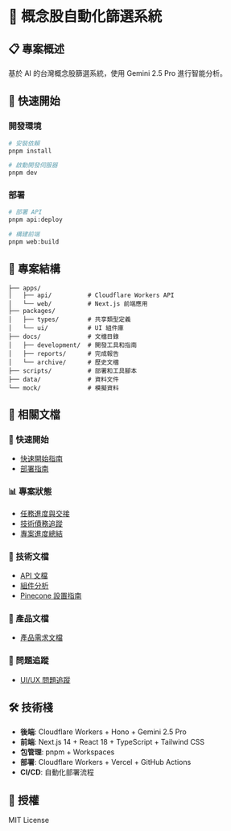 # 🎯 概念股自動化篩選系統

## 📋 專案概述
基於 AI 的台灣概念股篩選系統，使用 Gemini 2.5 Pro 進行智能分析。

## 🚀 快速開始

### 開發環境
```bash
# 安裝依賴
pnpm install

# 啟動開發伺服器
pnpm dev
```

### 部署
```bash
# 部署 API
pnpm api:deploy

# 構建前端
pnpm web:build
```

## 📁 專案結構
```
├── apps/
│   ├── api/          # Cloudflare Workers API
│   └── web/          # Next.js 前端應用
├── packages/
│   ├── types/        # 共享類型定義
│   └── ui/           # UI 組件庫
├── docs/             # 文檔目錄
│   ├── development/  # 開發工具和指南
│   ├── reports/      # 完成報告
│   └── archive/      # 歷史文檔
├── scripts/          # 部署和工具腳本
├── data/             # 資料文件
└── mock/             # 模擬資料
```

## 🔗 相關文檔

### 🚀 快速開始
- [快速開始指南](./docs/QUICK_START_GUIDE.md)
- [部署指南](./docs/DEPLOYMENT_GUIDE.md)

### 📊 專案狀態
- [任務進度與交接](./docs/TASK_PROGRESS_AND_HANDOVER.md)
- [技術債務追蹤](./docs/TECHNICAL_DEBT_TRACKER.md)
- [專案進度總結](./docs/PROGRESS_SUMMARY.md)

### 🔧 技術文檔
- [API 文檔](./docs/API_DOCUMENTATION.md)
- [組件分析](./docs/COMPONENT_ANALYSIS.md)
- [Pinecone 設置指南](./docs/PINECONE_LOADING_GUIDE.md)

### 📖 產品文檔
- [產品需求文檔](./docs/[PRD]概念股自動化篩選系統.md)

### 🐛 問題追蹤
- [UI/UX 問題追蹤](./docs/UI_UX_ISSUES.md)

## 🛠️ 技術棧
- **後端**: Cloudflare Workers + Hono + Gemini 2.5 Pro
- **前端**: Next.js 14 + React 18 + TypeScript + Tailwind CSS
- **包管理**: pnpm + Workspaces
- **部署**: Cloudflare Workers + Vercel + GitHub Actions
- **CI/CD**: 自動化部署流程

## 📄 授權
MIT License
